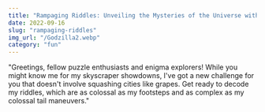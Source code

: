 ```yaml
---
title: "Rampaging Riddles: Unveiling the Mysteries of the Universe with a Titan Twist"
date: 2022-09-16
slug: "rampaging-riddles"
img_url: "/Godzilla2.webp"
category: "fun"
---
```


"Greetings, fellow puzzle enthusiasts and enigma explorers! While you might know me for my skyscraper showdowns, I've got a new challenge for you that doesn't involve squashing cities like grapes. Get ready to decode my riddles, which are as colossal as my footsteps and as complex as my colossal tail maneuvers."
